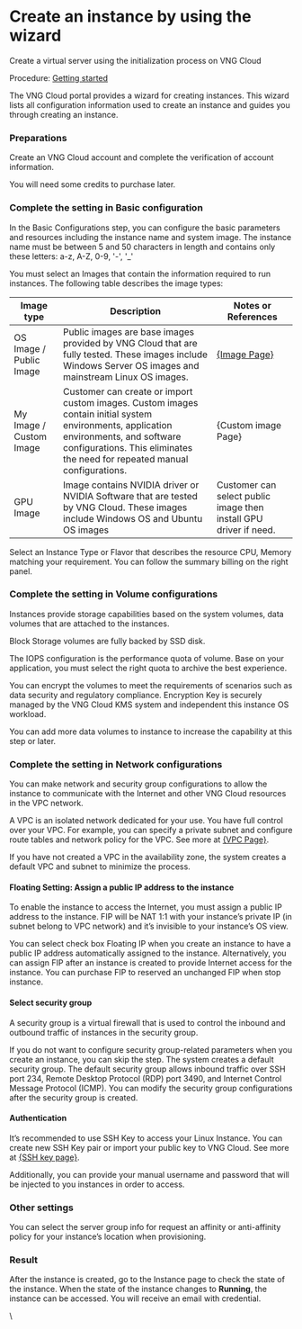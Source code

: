 # Create an instance by using the wizard

Create a virtual server using the initialization process on VNG Cloud

Procedure: [Getting started](https://docs.vngcloud.vn/display/VSERVERENG/Getting+started)

The VNG Cloud portal provides a wizard for creating instances. This wizard lists all configuration information used to create an instance and guides you through creating an instance.

### **Preparations** <a href="#createaninstancebyusingthewizard-preparations" id="createaninstancebyusingthewizard-preparations"></a>

Create an VNG Cloud account and complete the verification of account information.

You will need some credits to purchase later.

### **Complete the setting in Basic configuration** <a href="#createaninstancebyusingthewizard-completethesettinginbasicconfiguration" id="createaninstancebyusingthewizard-completethesettinginbasicconfiguration"></a>

In the Basic Configurations step, you can configure the basic parameters and resources including the instance name and system image. The instance name must be between 5 and 50 characters in length and contains only these letters: a-z, A-Z, 0-9, '-', '\_'

You must select an Images that contain the information required to run instances. The following table describes the image types:

| **Image type**          | **Description**                                                                                                                                                                                                     | **Notes or References**                                           |
| ----------------------- | ------------------------------------------------------------------------------------------------------------------------------------------------------------------------------------------------------------------- | ----------------------------------------------------------------- |
| OS Image / Public Image | Public images are base images provided by VNG Cloud that are fully tested. These images include Windows Server OS images and mainstream Linux OS images.                                                            | [{Image Page}](https://docs.vngcloud.vn/display/VSERVERENG/Image) |
| My Image / Custom Image | Customer can create or import custom images. Custom images contain initial system environments, application environments, and software configurations. This eliminates the need for repeated manual configurations. | {Custom image Page}                                               |
| GPU Image               | Image contains NVIDIA driver or NVIDIA Software that are tested by VNG Cloud. These images include Windows OS and Ubuntu OS images                                                                                  | Customer can select public image then install GPU driver if need. |

Select an Instance Type or Flavor that describes the resource CPU, Memory matching your requirement. You can follow the summary billing on the right panel.

### **Complete the setting in Volume configurations** <a href="#createaninstancebyusingthewizard-completethesettinginvolumeconfigurations" id="createaninstancebyusingthewizard-completethesettinginvolumeconfigurations"></a>

Instances provide storage capabilities based on the system volumes, data volumes that are attached to the instances.

Block Storage volumes are fully backed by SSD disk.

The IOPS configuration is the performance quota of volume. Base on your application, you must select the right quota to archive the best experience.

You can encrypt the volumes to meet the requirements of scenarios such as data security and regulatory compliance. Encryption Key is securely managed by the VNG Cloud KMS system and independent this instance OS workload.

You can add more data volumes to instance to increase the capability at this step or later.

### **Complete the setting in Network configurations** <a href="#createaninstancebyusingthewizard-completethesettinginnetworkconfigurations" id="createaninstancebyusingthewizard-completethesettinginnetworkconfigurations"></a>

You can make network and security group configurations to allow the instance to communicate with the Internet and other VNG Cloud resources in the VPC network.

A VPC is an isolated network dedicated for your use. You have full control over your VPC. For example, you can specify a private subnet and configure route tables and network policy for the VPC. See more at [{VPC Page}](https://docs.vngcloud.vn/pages/viewpage.action?pageId=49648036).

If you have not created a VPC in the availability zone, the system creates a default VPC and subnet to minimize the process.

#### Floating Setting: Assign a public IP address to the instance <a href="#createaninstancebyusingthewizard-floatingsetting-assignapublicipaddresstotheinstance" id="createaninstancebyusingthewizard-floatingsetting-assignapublicipaddresstotheinstance"></a>

To enable the instance to access the Internet, you must assign a public IP address to the instance. FIP will be NAT 1:1 with your instance’s private IP (in subnet belong to VPC network) and it’s invisible to your instance’s OS view.

You can select check box Floating IP when you create an instance to have a public IP address automatically assigned to the instance. Alternatively, you can assign FIP after an instance is created to provide Internet access for the instance. You can purchase FIP to reserved an unchanged FIP when stop instance.

#### Select security group <a href="#createaninstancebyusingthewizard-selectsecuritygroup" id="createaninstancebyusingthewizard-selectsecuritygroup"></a>

A security group is a virtual firewall that is used to control the inbound and outbound traffic of instances in the security group.

If you do not want to configure security group-related parameters when you create an instance, you can skip the step. The system creates a default security group. The default security group allows inbound traffic over SSH port 234, Remote Desktop Protocol (RDP) port 3490, and Internet Control Message Protocol (ICMP). You can modify the security group configurations after the security group is created.

#### Authentication <a href="#createaninstancebyusingthewizard-authentication" id="createaninstancebyusingthewizard-authentication"></a>

It’s recommended to use SSH Key to access your Linux Instance. You can create new SSH Key pair or import your public key to VNG Cloud. See more at [{SSH key page}](https://docs.vngcloud.vn/pages/viewpage.action?pageId=49648086).

Additionally, you can provide your manual username and password that will be injected to you instances in order to access.

### **Other settings** <a href="#createaninstancebyusingthewizard-othersettings" id="createaninstancebyusingthewizard-othersettings"></a>

You can select the server group info for request an affinity or anti-affinity policy for your instance’s location when provisioning.

### **Result** <a href="#createaninstancebyusingthewizard-result" id="createaninstancebyusingthewizard-result"></a>

After the instance is created, go to the Instance page to check the state of the instance. When the state of the instance changes to **Running**, the instance can be accessed. You will receive an email with credential.

\
